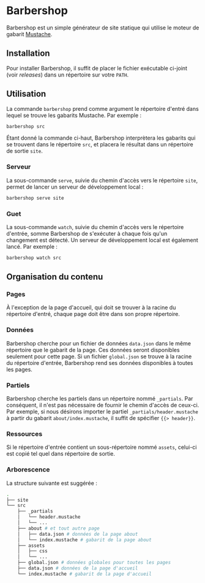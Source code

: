 # Barbershop

Barbershop est un simple générateur de site statique qui utilise le
moteur de gabarit [Mustache](https://mustache.github.io).

## Installation

Pour installer Barbershop, il suffit de placer le fichier exécutable
ci-joint (voir *releases*) dans un répertoire sur votre `PATH`.

## Utilisation

La commande `barbershop` prend comme argument le répertoire d'entré
dans lequel se trouve les gabarits Mustache. Par exemple :

```sh
barbershop src
```

Étant donné la commande ci-haut, Barbershop interprètera les gabarits
qui se trouvent dans le répertoire `src`, et placera le résultat dans
un répertoire de sortie `site`.

### Serveur

La sous-commande `serve`, suivie du chemin d'accès vers le répertoire
`site`, permet de lancer un serveur de développement local :

```sh
barbershop serve site
```

### Guet

La sous-commande `watch`, suivie du chemin d'accès vers le
répertoire d'entrée, somme Barbershop de s'exécuter à chaque fois
qu'un changement est détecté. Un serveur de développement local est
également lancé. Par exemple :

```sh
barbershop watch src
```

## Organisation du contenu

### Pages

À l'exception de la page d'accueil, qui doit se trouver
à la racine du répertoire d'entré, chaque page doit être dans son
propre répertoire.

### Données

Barbershop cherche pour un fichier de données `data.json` dans le
même répertoire que le gabarit de la page. Ces données seront
disponibles seulement pour cette page. Si un fichier `global.json`
se trouve à la racine du répertoire d'entrée, Barbershop rend ses
données disponibles à toutes les pages.

### Partiels

Barbershop cherche les partiels dans un répertoire nommé
`_partials`. Par conséquent, il n'est pas nécessaire de fournir
le chemin d'accès de ceux-ci. Par exemple, si nous désirons
importer le partiel `_partials/header.mustache` à partir du gabarit
`about/index.mustache`, il suffit de spécifier `{{> header}}`.

### Ressources

Si le répertoire d'entrée contient un sous-répertoire nommé
`assets`, celui-ci est copié tel quel dans répertoire de sortie.

### Arborescence

La structure suivante est suggérée :

```sh
.
├── site
└── src
    ├── _partials
    │   └── header.mustache
    │   └── ...
    ├── about # et tout autre page
    │   ├── data.json # données de la page about
    │   └── index.mustache # gabarit de la page about
    ├── assets
    │   ├── css
    │   └── ...
    ├── global.json # données globales pour toutes les pages
    ├── data.json # données de la page d'accueil
    └── index.mustache # gabarit de la page d'accueil
```